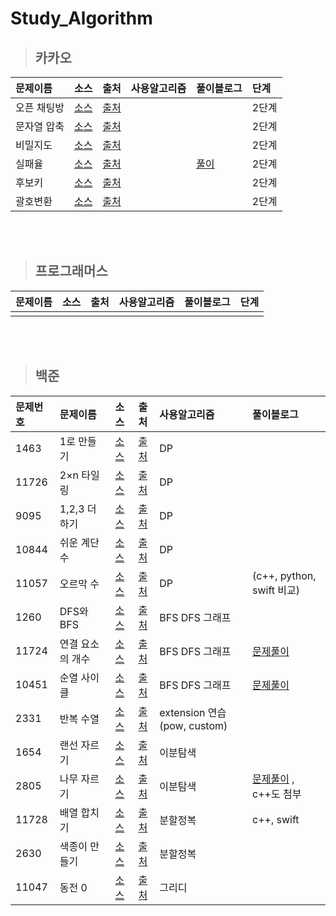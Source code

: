# Study_Algorithm

> ## 카카오

|문제이름|소스|출처|사용알고리즘|풀이블로그|단계|
|:---|:---:|:---:|:---|:---|:---|
|오픈 채팅방|[소스](https://github.com/p41155a/Study_Algorithm/blob/main/kakao2019/openChat.playground/Contents.swift)|[출처](https://programmers.co.kr/learn/courses/30/lessons/42888)|||2단계|
|문자열 압축|[소스](https://github.com/p41155a/Study_Algorithm/blob/main/kakao2020/%E1%84%86%E1%85%AE%E1%86%AB%E1%84%8C%E1%85%A1%E1%84%8B%E1%85%A7%E1%86%AF%E1%84%8B%E1%85%A1%E1%86%B8%E1%84%8E%E1%85%AE%E1%86%A8.playground/Contents.swift)|[출처](https://programmers.co.kr/learn/courses/30/lessons/60057)|||2단계|
|비밀지도|[소스](https://github.com/p41155a/Study_Algorithm/blob/main/kakao2018/%E1%84%87%E1%85%B5%E1%84%86%E1%85%B5%E1%86%AF%E1%84%8C%E1%85%B5%E1%84%83%E1%85%A9.playground/Contents.swift)|[출처](https://programmers.co.kr/learn/courses/30/lessons/17681)|||2단계|
|실패율|[소스](https://github.com/p41155a/Study_Algorithm/blob/main/kakao2019/%E1%84%89%E1%85%B5%E1%86%AF%E1%84%91%E1%85%A2%E1%84%8B%E1%85%B2%E1%86%AF.playground/Contents.swift)|[출처](https://programmers.co.kr/learn/courses/30/lessons/42889)||[풀이](https://blog.naver.com/p41155a/222058642212)|2단계|
|후보키|[소스](https://github.com/p41155a/Study_Algorithm/blob/main/kakao2019/%E1%84%92%E1%85%AE%E1%84%87%E1%85%A9%E1%84%8F%E1%85%B5.playground/Contents.swift)|[출처](https://programmers.co.kr/learn/courses/30/lessons/42890)|||2단계|
|괄호변환|[소스](https://github.com/p41155a/Study_Algorithm/blob/main/kakao2020/%E1%84%80%E1%85%AA%E1%86%AF%E1%84%92%E1%85%A9%20%E1%84%87%E1%85%A7%E1%86%AB%E1%84%92%E1%85%AA%E1%86%AB.playground/Contents.swift)|[출처](https://programmers.co.kr/learn/courses/30/lessons/60058)|||2단계|

<br/><br/>

> ## 프로그래머스  

|문제이름|소스|출처|사용알고리즘|풀이블로그|단계|
|:---|:---:|:---:|:---|:---|:---|
|||||||

<br/><br/>

> ## 백준

|문제번호|문제이름|소스|출처|사용알고리즘|풀이블로그|
|:---|:---|:---:|:---:|:---|:---|
|1463|1로 만들기|[소스](https://github.com/p41155a/Study_Algorithm/blob/main/%E1%84%87%E1%85%A2%E1%86%A8%E1%84%8C%E1%85%AE%E1%86%AB/1463/1463/main.swift)|[출처](https://www.acmicpc.net/problem/1463)|DP||
|11726|2×n 타일링|[소스](https://github.com/p41155a/Study_Algorithm/blob/main/%E1%84%87%E1%85%A2%E1%86%A8%E1%84%8C%E1%85%AE%E1%86%AB/11726/11726/main.swift)|[출처](https://www.acmicpc.net/problem/11726)|DP||
|9095|1,2,3 더하기|[소스](https://github.com/p41155a/Study_Algorithm/blob/main/%E1%84%87%E1%85%A2%E1%86%A8%E1%84%8C%E1%85%AE%E1%86%AB/9095/9095/main.swift)|[출처](https://www.acmicpc.net/problem/9095)|DP||
|10844|쉬운 계단 수|[소스](https://github.com/p41155a/Study_Algorithm/blob/main/%E1%84%87%E1%85%A2%E1%86%A8%E1%84%8C%E1%85%AE%E1%86%AB/10844/10844/main.swift)|[출처](https://www.acmicpc.net/problem/10844)|DP||
|11057|오르막 수|[소스](https://github.com/p41155a/Study_Algorithm/blob/main/%E1%84%87%E1%85%A2%E1%86%A8%E1%84%8C%E1%85%AE%E1%86%AB/11057/11057/main.swift)|[출처](https://www.acmicpc.net/problem/11057)|DP|(c++, python, swift 비교)|
|1260|DFS와 BFS|[소스](https://github.com/p41155a/Study_Algorithm/blob/main/%E1%84%87%E1%85%A2%E1%86%A8%E1%84%8C%E1%85%AE%E1%86%AB/1260/1260/main.swift)|[출처](https://www.acmicpc.net/problem/1260)|BFS DFS 그래프||
|11724|연결 요소의 개수|[소스](https://github.com/p41155a/Study_Algorithm/blob/main/%E1%84%87%E1%85%A2%E1%86%A8%E1%84%8C%E1%85%AE%E1%86%AB/11724/11724/main.swift)|[출처](https://www.acmicpc.net/problem/11724)|BFS DFS 그래프|[문제풀이](https://blog.naver.com/p41155a/222146656014)|
|10451|순열 사이클|[소스](https://github.com/p41155a/Study_Algorithm/blob/main/%E1%84%87%E1%85%A2%E1%86%A8%E1%84%8C%E1%85%AE%E1%86%AB/10451/10451/main.swift)|[출처](https://www.acmicpc.net/problem/10451)|BFS DFS 그래프|[문제풀이](https://blog.naver.com/p41155a/222146656014)|
|2331|반복 수열|[소스](https://github.com/p41155a/Study_Algorithm/blob/main/%E1%84%87%E1%85%A2%E1%86%A8%E1%84%8C%E1%85%AE%E1%86%AB/2331/2331/main.swift)|[출처](https://www.acmicpc.net/problem/2331)|extension 연습(pow, custom)||
|1654|랜선 자르기|[소스](https://github.com/p41155a/Study_Algorithm/blob/main/%E1%84%87%E1%85%A2%E1%86%A8%E1%84%8C%E1%85%AE%E1%86%AB/1654/1654/main.swift)|[출처](https://www.acmicpc.net/problem/1654)|이분탐색||
|2805|나무 자르기|[소스](https://github.com/p41155a/Study_Algorithm/blob/main/%E1%84%87%E1%85%A2%E1%86%A8%E1%84%8C%E1%85%AE%E1%86%AB/2805/2805/main.swift)|[출처](https://www.acmicpc.net/problem/2805)|이분탐색|[문제풀이](https://youjean.tistory.com/36) , c++도 첨부|
|11728|배열 합치기|[소스](https://github.com/p41155a/Study_Algorithm/blob/main/%E1%84%87%E1%85%A2%E1%86%A8%E1%84%8C%E1%85%AE%E1%86%AB/11728/11728/main.swift)|[출처](https://www.acmicpc.net/problem/11728)|분할정복|c++, swift|
|2630|색종이 만들기|[소스](https://github.com/p41155a/Study_Algorithm/blob/main/%E1%84%87%E1%85%A2%E1%86%A8%E1%84%8C%E1%85%AE%E1%86%AB/2630/2630/main.swift)|[출처](https://www.acmicpc.net/problem/2630)|분할정복||
|11047|동전 0|[소스](https://github.com/p41155a/Study_Algorithm/blob/main/%E1%84%87%E1%85%A2%E1%86%A8%E1%84%8C%E1%85%AE%E1%86%AB/11047/11047/main.swift)|[출처](https://www.acmicpc.net/problem/11047)|그리디||
